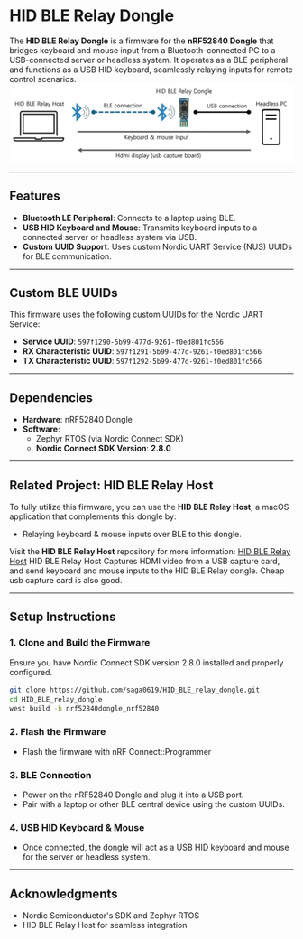 # HID BLE Relay Dongle

The **HID BLE Relay Dongle** is a firmware for the **nRF52840 Dongle** that bridges keyboard and mouse input from a Bluetooth-connected PC to a USB-connected server or headless system. It operates as a BLE peripheral and functions as a USB HID keyboard, seamlessly relaying inputs for remote control scenarios.
![Simple decription](./hidble_b.png)

---

## Features

- **Bluetooth LE Peripheral**: Connects to a laptop using BLE.
- **USB HID Keyboard and Mouse**: Transmits keyboard inputs to a connected server or headless system via USB.
- **Custom UUID Support**: Uses custom Nordic UART Service (NUS) UUIDs for BLE communication.

---

## Custom BLE UUIDs

This firmware uses the following custom UUIDs for the Nordic UART Service:

- **Service UUID**: `597f1290-5b99-477d-9261-f0ed801fc566`
- **RX Characteristic UUID**: `597f1291-5b99-477d-9261-f0ed801fc566`
- **TX Characteristic UUID**: `597f1292-5b99-477d-9261-f0ed801fc566`

---

## Dependencies

- **Hardware**: nRF52840 Dongle
- **Software**: 
  - Zephyr RTOS (via Nordic Connect SDK)
  - **Nordic Connect SDK Version**: **2.8.0**

---

## Related Project: HID BLE Relay Host

To fully utilize this firmware, you can use the **HID BLE Relay Host**, a macOS application that complements this dongle by:
- Relaying keyboard & mouse inputs over BLE to this dongle.

Visit the **HID BLE Relay Host** repository for more information:
[HID BLE Relay Host](https://github.com/saga0619/HID_BLE_relay_host)
HID BLE Relay Host Captures HDMI video from a USB capture card, and send keyboard and mouse inputs to the HID BLE Relay dongle.
Cheap usb capture card is also good.

---

## Setup Instructions

### 1. Clone and Build the Firmware
Ensure you have Nordic Connect SDK version 2.8.0 installed and properly configured.

```bash
git clone https://github.com/saga0619/HID_BLE_relay_dongle.git
cd HID_BLE_relay_dongle
west build -b nrf52840dongle_nrf52840
```

### 2. Flash the Firmware
- Flash the firmware with nRF Connect::Programmer

### 3. BLE Connection
- Power on the nRF52840 Dongle and plug it into a USB port.
- Pair with a laptop or other BLE central device using the custom UUIDs.

### 4. USB HID Keyboard & Mouse
- Once connected, the dongle will act as a USB HID keyboard and mouse for the server or headless system.

---

## Acknowledgments

- Nordic Semiconductor's SDK and Zephyr RTOS
- HID BLE Relay Host for seamless integration
```
